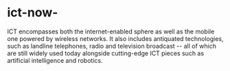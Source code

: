 # ict-now-
ICT encompasses both the internet-enabled sphere as well as the mobile one powered by wireless networks. It also includes antiquated technologies, such as landline telephones, radio and television broadcast -- all of which are still widely used today alongside cutting-edge ICT pieces such as artificial intelligence and robotics.
